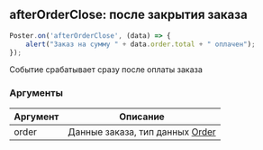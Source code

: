 ## afterOrderClose: после закрытия заказа

```javascript
Poster.on('afterOrderClose', (data) => {
	alert("Заказ на сумму " + data.order.total + " оплачен");
});
```

Событие срабатывает сразу после оплаты заказа

### Аргументы

Аргумент | Описание
-------- | -----------
order | Данные заказа, тип данных [Order](/docs/v3/pos/types/order)
